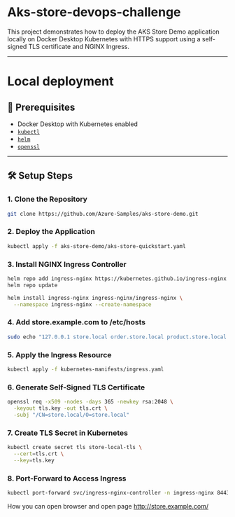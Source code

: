 # Aks-store-devops-challenge

This project demonstrates how to deploy the AKS Store Demo application locally on Docker Desktop Kubernetes with HTTPS support using a self-signed TLS certificate and NGINX Ingress.

---
# Local deployment 

## 🚀 Prerequisites

- Docker Desktop with Kubernetes enabled
- [`kubectl`](https://kubernetes.io/docs/tasks/tools/)
- [`helm`](https://helm.sh/)
- [`openssl`](https://www.openssl.org/)

---

## 🛠 Setup Steps

### 1. Clone the Repository

```bash
git clone https://github.com/Azure-Samples/aks-store-demo.git

```

### 2. Deploy the Application
```bash
kubectl apply -f aks-store-demo/aks-store-quickstart.yaml

```

### 3. Install NGINX Ingress Controller
```bash
helm repo add ingress-nginx https://kubernetes.github.io/ingress-nginx
helm repo update

helm install ingress-nginx ingress-nginx/ingress-nginx \
  --namespace ingress-nginx --create-namespace

```

### 4. Add store.example.com to /etc/hosts 
```bash
sudo echo "127.0.0.1 store.local order.store.local product.store.local rabbitmq.store.local" | sudo tee -a /etc/hosts

```

### 5. Apply the Ingress Resource

```bash
kubectl apply -f kubernetes-manifests/ingress.yaml

```

### 6. Generate Self-Signed TLS Certificate
```bash
openssl req -x509 -nodes -days 365 -newkey rsa:2048 \
  -keyout tls.key -out tls.crt \
  -subj "/CN=store.local/O=store.local"

```

### 7. Create TLS Secret in Kubernetes
```bash
kubectl create secret tls store-local-tls \
  --cert=tls.crt \
  --key=tls.key

```

### 8. Port-Forward to Access Ingress
```bash
kubectl port-forward svc/ingress-nginx-controller -n ingress-nginx 8443:443


```

How you can open browser and open page http://store.example.com/